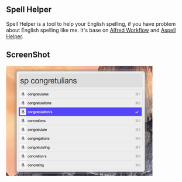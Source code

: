 ## Spell Helper

Spell Helper is a tool to help your English spelling, if you have problem about English spelling like me.  It's base on [Alfred Workflow](http://support.alfredapp.com/workflows) and [Aspell Helper](http://suggest.aspell.net). 


## ScreenShot
<p align="left">
  <img height="300" width="400" src="https://raw.githubusercontent.com/chengchao0311/Spell-Helper/master/screenshot/1.jpg">
</p>



